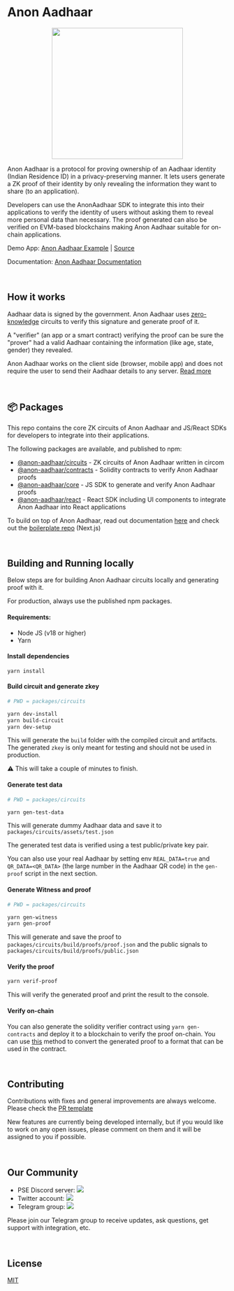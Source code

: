 # Anon Aadhaar

<p align="center">
  <img src="https://github.com/privacy-scaling-explorations/anon-aadhaar/assets/67648863/b29d784b-610a-4222-8fa5-4a2972e492fd" width="300">
</p>

Anon Aadhaar is a protocol for proving ownership of an Aadhaar identity (Indian Residence ID) in a privacy-preserving manner. It lets users generate a ZK proof of their identity by only revealing the information they want to share (to an application).

Developers can use the AnonAadhaar SDK to integrate this into their applications to verify the identity of users without asking them to reveal more personal data than necessary. The proof generated can also be verified on EVM-based blockchains making Anon Aadhaar suitable for on-chain applications.

Demo App: [Anon Aadhaar Example](https://anon-aadhaar-example.vercel.app/)  |  [Source](https://github.com/anon-aadhaar-private/anon-aadhaar-example)

Documentation: [Anon Aadhaar Documentation](https://anon-aadhaar-documentation.vercel.app/docs/intro)

<br /> 


## How it works
Aadhaar data is signed by the government. Anon Aadhaar uses [zero-knowledge](https://en.wikipedia.org/wiki/Zero-knowledge_proof) circuits to verify this signature and generate proof of it. 

A "verifier" (an app or a smart contract) verifying the proof can be sure the "prover" had a valid Aadhaar containing the information (like age, state, gender) they revealed.

Anon Aadhaar works on the client side (browser, mobile app) and does not require the user to send their Aadhaar details to any server. [Read more](https://anon-aadhaar-documentation.vercel.app/docs/how-does-it-work)

<br /> 

## 📦 Packages

This repo contains the core ZK circuits of Anon Aadhaar and JS/React SDKs for developers to integrate into their applications. 

The following packages are available, and published to npm:

- [@anon-aadhaar/circuits](packages/circuits/) - ZK circuits of Anon Aadhaar written in circom
- [@anon-aadhaar/contracts](packages/contracts/) - Solidity contracts to verify Anon Aadhaar proofs
- [@anon-aadhaar/core](packages/core/) - JS SDK to generate and verify Anon Aadhaar proofs
- [@anon-aadhaar/react](packages/react/) - React SDK including UI components to integrate Anon Aadhaar into React applications

To build on top of Anon Aadhaar, read out documentation [here](https://anon-aadhaar-documentation.vercel.app/docs/intro) and check out the [boilerplate repo](https://github.com/anon-aadhaar/quick-setup) (Next.js)

<br />

## Building and Running locally

Below steps are for building Anon Aadhaar circuits locally and generating proof with it.

For production, always use the published npm packages.

#### Requirements:

- Node JS (v18 or higher)
- Yarn

#### Install dependencies

```
yarn install
```

#### Build circuit and generate zkey

```sh
# PWD = packages/circuits

yarn dev-install
yarn build-circuit
yarn dev-setup
```

This will generate the `build` folder with the compiled circuit and artifacts. The generated `zkey` is only meant for testing and should not be used in production.

⚠️ This will take a couple of minutes to finish.

#### Generate test data

```sh
# PWD = packages/circuits

yarn gen-test-data
```

This will generate dummy Aadhaar data and save it to `packages/circuits/assets/test.json`

The generated test data is verified using a test public/private key pair.

You can also use your real Aadhaar by setting env `REAL_DATA=true` and `QR_DATA=<QR_DATA>` (the large number in the Aadhaar QR code) in the `gen-proof` script in the next section.

#### Generate Witness and proof
```sh
# PWD = packages/circuits

yarn gen-witness
yarn gen-proof
```

This will generate and save the proof to `packages/circuits/build/proofs/proof.json` and the public signals to `packages/circuits/build/proofs/public.json`


#### Verify the proof
```sh
yarn verif-proof
```
This will verify the generated proof and print the result to the console.

#### Verify on-chain

You can also generate the solidity verifier contract using `yarn gen-contracts` and deploy it to a blockchain to verify the proof on-chain. You can use [this](https://github.com/anon-aadhaar/anon-aadhaar/blob/main/packages/core/src/utils.ts#L47) method to convert the generated proof to a format that can be used in the contract.

<br />

## Contributing

Contributions with fixes and general improvements are always welcome. Please check the [PR template](.github/PULL_REQUEST_TEMPLATE.md)

New features are currently being developed internally, but if you would like to work on any open issues, please comment on them and it will be assigned to you if possible.


<br />

## Our Community

- PSE Discord server: <a href="https://discord.com/invite/sF5CT5rzrR"><img src="https://img.shields.io/badge/discord-pse-blue"></a>
- Twitter account: <a href="https://twitter.com/AnonAadhaar"><img src="https://img.shields.io/twitter/follow/Anon_Aadhaar?style=flat-square&logo=twitter"></a>
- Telegram group: <a href="https://t.me/anon_aadhaar"><img src="https://img.shields.io/badge/telegram-@anon_aadhaar-blue.svg?style=flat-square&logo=telegram"></a>

Please join our Telegram group to receive updates, ask questions, get support with integration, etc.

<br />

## License

[MIT](https://choosealicense.com/licenses/mit/)
